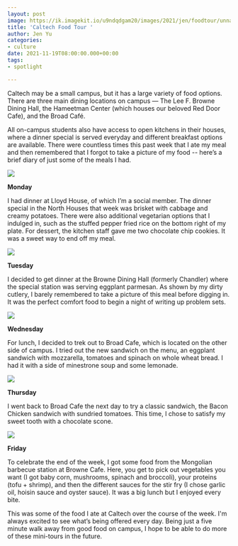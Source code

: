 ```yaml
---
layout: post
image: https://ik.imagekit.io/u9ndqdgam20/images/2021/jen/foodtour/unnamed.png
title: 'Caltech Food Tour '
author: Jen Yu
categories:
- culture
date: 2021-11-19T08:00:00.000+00:00
tags:
- spotlight

---
```

Caltech may be a small campus, but it has a large variety of food options. There are three main dining locations on campus — The Lee F. Browne Dining Hall, the Hameetman Center (which houses our beloved Red Door Cafe), and the Broad Café. 

All on-campus students also have access to open kitchens in their houses, where a dinner special is served everyday and different breakfast options are available. There were countless times this past week that I ate my meal and then remembered that I forgot to take a picture of my food -- here’s a brief diary of just some of the meals I had.

![](https://ug-admissions-caltech-blog-publish.s3.us-west-1.amazonaws.com/images/2021/jen/foodtour/mon.png)

**Monday**

I had dinner at Lloyd House, of which I’m a social member. The dinner special in the North Houses that week was brisket with cabbage and creamy potatoes. There were also additional vegetarian options that I indulged in, such as the stuffed pepper fried rice on the bottom right of my plate. For dessert, the kitchen staff gave me two chocolate chip cookies. It was a sweet way to end off my meal.

![](https://ik.imagekit.io/u9ndqdgam20/images/2021/jen/foodtour/tues.png)

**Tuesday**

I decided to get dinner at the Browne Dining Hall (formerly Chandler) where the special station was serving eggplant parmesan. As shown by my dirty cutlery, I barely remembered to take a picture of this meal before digging in. It was the perfect comfort food to begin a night of writing up problem sets.

![](https://ik.imagekit.io/u9ndqdgam20/images/2021/jen/foodtour/wed.png)

**Wednesday**

For lunch, I decided to trek out to Broad Cafe, which is located on the other side of campus. I tried out the new sandwich on the menu, an eggplant sandwich with mozzarella, tomatoes and spinach on whole wheat bread. I had it with a side of minestrone soup and some lemonade.

![](https://ik.imagekit.io/u9ndqdgam20/images/2021/jen/foodtour/thurs.png)

**Thursday**

I went back to Broad Cafe the next day to try a classic sandwich, the Bacon Chicken sandwich with sundried tomatoes. This time, I chose to satisfy my sweet tooth with a chocolate scone.

![](https://ik.imagekit.io/u9ndqdgam20/images/2021/jen/foodtour/fri.png)

**Friday**

To celebrate the end of the week, I got some food from the Mongolian barbecue station at Browne Cafe. Here, you get to pick out vegetables you want (I got baby corn, mushrooms, spinach and broccoli), your proteins (tofu + shrimp), and then the different sauces for the stir fry (I chose garlic oil, hoisin sauce and oyster sauce). It was a big lunch but I enjoyed every bite.

This was some of the food I ate at Caltech over the course of the week. I'm always excited to see what’s being offered every day. Being just a five minute walk away from good food on campus, I hope to be able to do more of these mini-tours in the future.
